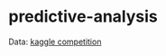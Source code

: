 # predictive-analysis

Data: [kaggle competition](https://www.kaggle.com/competitions/feedback-prize-effectiveness/data)
